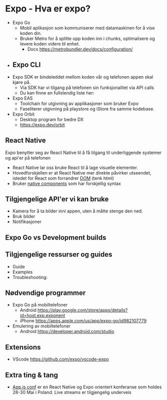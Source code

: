# Expo -  Hva er expo?
- Expo Go
  - Mobil aplikasjon som kommuniserer med datamaskinen for å vise koden din.
  - Bruker Metro for å splitte opp koden inn i chunks, optimalisere og levere koden videre til enhet.
    - Docs https://metrobundler.dev/docs/configuration/
- Expo CLI
  -
- Expo SDK er bindeleddet mellom koden vår og telefonen appen skal kjøre på.
  - Via SDK har vi tilgang på telefonen sin funksjonalitet via API calls
  - Du kan finne en fullstendig liste her:
- Expo EAS
  - Toolchain for utgivning av applikasjoner som bruker Expo
  - Faseliterer utgivning på playstore og iStore fra samme kodebase.
- Expo Orbit
  - Desktop program for bedre DX
  - https://expo.dev/orbit

## React Native
Expo benytter seg av React Native til å få tilgang til underliggende systemer og api'er på telefonen
- React Native lar oss bruke React til å lage visuelle elementer.
- Hovedforskjellen er at React Native mer direkte påvirker utseendet, istedet for React som forrandrer [DOM](https://en.wikipedia.org/wiki/Document_Object_Model) (tenk html)
- Bruker [native components](https://reactnative.dev/docs/components-and-apis) som har forskjellig syntax

## Tilgjengelige API'er vi kan bruke
- Kamera for å ta bilder inni appen, uten å måtte stenge den ned.
- Bruk bilder
- Notifikasjoner

## Expo Go vs Development builds

## Tilgjengelige ressurser og guides
- Guide
- Examples
- Troubleshooting:

## Nødvendige programmer
- Expo Go på mobiltelefoner
  - Android https://play.google.com/store/apps/details?id=host.exp.exponent
  - iPhone https://apps.apple.com/us/app/expo-go/id982107779
- Emulering av mobiltelefoner
  - Android https://developer.android.com/studio

## Extensions
- VScode https://github.com/expo/vscode-expo

## Extra ting & tang
- [App.js conf](https://appjs.co/) er en React Native og Expo orientert konferanse som holdes 28-30 Mai i Poland. Live streams er tilgjengelig underveis